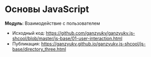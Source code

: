 # Основы JavaScript
**Модуль**: Взаимодействие с пользователем <br>

- Исходный код: https://github.com/ganzyukv/ganzyukv.js-shcool/blob/master/js-base/01-user-interaction.html
- Публикация: https://ganzyukv.github.io/ganzyukv.js-shcool/js-base/directory_three.html